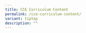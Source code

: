 ```yaml
---
title: CCE Curriculum Content
permalink: /cce-curriculum-content/
variant: tiptap
description: ""
---
```

